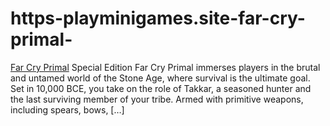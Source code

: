 # https-playminigames.site-far-cry-primal-
[Far Cry Primal](https://playminigames.site/far-cry-primal/) Special Edition Far Cry Primal  immerses players in the brutal and untamed world of the Stone Age, where survival is the ultimate goal. Set in 10,000 BCE, you take on the role of Takkar, a seasoned hunter and the last surviving member of your tribe. Armed with primitive weapons, including spears, bows, […]
